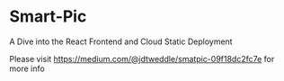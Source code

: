 # Smart-Pic

A Dive into the React Frontend and Cloud Static Deployment

Please visit https://medium.com/@jdtweddle/smatpic-09f18dc2fc7e for more info
